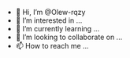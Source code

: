 - 👋 Hi, I’m @Olew-rqzy
- 👀 I’m interested in ...
- 🌱 I’m currently learning ...
- 💞️ I’m looking to collaborate on ...
- 📫 How to reach me ...

<!---
Olew-rqzy/Olew-rqzy is a ✨ special ✨ repository because its `README.md` (this file) appears on your GitHub profile.
You can click the Preview link to take a look at your changes.
--->
